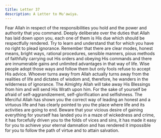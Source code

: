 ```yaml
---
title: Letter 37
description: A Letter to Mu'awiya.
---
```


Fear Allah in respect of the responsibilities you hold and the power and authority that you 
command. Deeply deliberate over the duties that Allah has laid down upon you, each one of 
them is His due which should be respectfully rendered. Try to learn and understand that for 
which you have no right to plead ignorance. 
Remember that there are clear modes, honest means, bright ways, rational procedures, 
sensible manners, pious methods of faithfully carrying out His orders and obeying His 
commands and there are innumerable gains and unlimited advantages in that way of life. Wise 
people adopt those ways and follow them but only fools refuse to accept His advice. Whoever 
turns away from Allah actually turns away from the realities of life and dictates of wisdom 
and, therefore, he wanders in the wilderness of ignorance. 
The Almighty Allah will take away His Blessings from him and will send His Wrath upon 
him. 
For the sake of yourself be afraid of self-aggrandizement, self-glorification and selfishness. 
The Merciful Allah has shown you the correct way of leading an honest and a virtuous life 
and has clearly pointed to you the place where life and its activities are going to end. 
Beware that your vicious desire of gaining everything for yourself has landed you in a maze 
of wickedness and crime, it has forcefully driven you to the folds of vices and sins, it has 
made it easy for you to achieve your eternal damnation and has rendered it impossible for you 
to follow the path of virtue and to attain salvation.